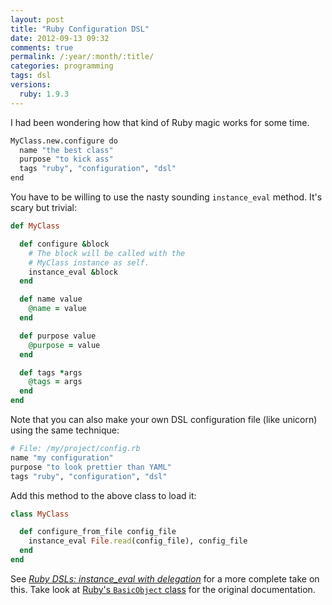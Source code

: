```yaml
---
layout: post
title: "Ruby Configuration DSL"
date: 2012-09-13 09:32
comments: true
permalink: /:year/:month/:title/
categories: programming
tags: dsl
versions:
  ruby: 1.9.3
---
```


I had been wondering how that kind of Ruby magic works for some time.

```bash
MyClass.new.configure do
  name "the best class"
  purpose "to kick ass"
  tags "ruby", "configuration", "dsl"
end
```

<!--more-->

You have to be willing to use the nasty sounding `instance_eval` method. It's
scary but trivial:

```ruby
def MyClass

  def configure &block
    # The block will be called with the
    # MyClass instance as self.
    instance_eval &block
  end

  def name value
    @name = value
  end

  def purpose value
    @purpose = value
  end

  def tags *args
    @tags = args
  end
end
```

Note that you can also make your own DSL configuration file (like unicorn) using
the same technique:

```ruby
# File: /my/project/config.rb
name "my configuration"
purpose "to look prettier than YAML"
tags "ruby", "configuration", "dsl"
```

Add this method to the above class to load it:

```ruby
class MyClass

  def configure_from_file config_file
    instance_eval File.read(config_file), config_file
  end
end
```

See [*Ruby DSLs: instance_eval with delegation*][ruby-dsls] for a more complete
take on this. Take look at [Ruby's `BasicObject` class][ruby-instance-eval] for
the original documentation.

[ruby-dsls]: http://www.dan-manges.com/blog/ruby-dsls-instance-eval-with-delegation
[ruby-instance-eval]: http://ruby-doc.org/core-1.9.3/BasicObject.html#method-i-instance_eval
